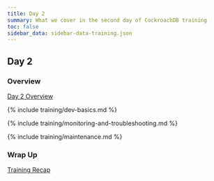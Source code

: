 ```yaml
---
title: Day 2
summary: What we cover in the second day of CockroachDB training
toc: false
sidebar_data: sidebar-data-training.json
---
```


## Day 2

### Overview

[Day 2 Overview](https://docs.google.com/a/cockroachlabs.com/presentation/d/16ZI8f7iMMYdsDZoxbXfXv2QC_XBCiZdFE6cMEy_oPaY/)

{% include training/dev-basics.md %}

{% include training/monitoring-and-troubleshooting.md %}

{% include training/maintenance.md %}

### Wrap Up

[Training Recap](https://docs.google.com/presentation/d/1FMECiAaIwGEIt9_AEkjBLmSg0w_ApMUV5bF7owF939E)
